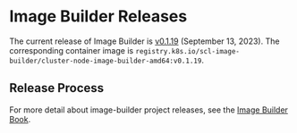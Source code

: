 # Image Builder Releases

The current release of Image Builder is [v0.1.19][] (September 13, 2023). The corresponding container image is `registry.k8s.io/scl-image-builder/cluster-node-image-builder-amd64:v0.1.19`.

## Release Process

For more detail about image-builder project releases, see the [Image Builder Book][].


[v0.1.19]: https://github.com/kubernetes-sigs/image-builder/releases/tag/v0.1.19
[Image Builder Book]: https://image-builder.sigs.k8s.io/capi/releasing.html
